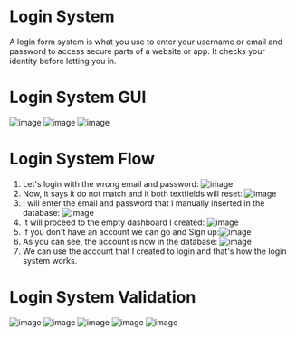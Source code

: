 # Login System

A login form system is what you use to enter your username or email and password to access secure parts of a website or app. It checks your identity before letting you in.

# Login System GUI
![image](https://github.com/khastunay/Login-System/assets/159407625/e4cb7e98-ad1b-4ed8-8661-57898bdaee2b)
![image](https://github.com/khastunay/Login-System/assets/159407625/33b98922-a5cd-4584-872a-87b52010a858)
![image](https://github.com/khastunay/Login-System/assets/159407625/ba9e1540-e0b9-407f-ad1f-f331eebe45ba)

# Login System Flow
1. Let's login with the wrong email and password: ![image](https://github.com/khastunay/Login-System/assets/159407625/44b96c17-c565-45d2-9d25-6e271feb289b)
2. Now, it says it do not match and it both textfields will reset: ![image](https://github.com/khastunay/Login-System/assets/159407625/0f3701d7-39ac-4df6-9cc0-a8487eaa935f)
3. I will enter the email and password that I manually inserted in the database: ![image](https://github.com/khastunay/Login-System/assets/159407625/e263a209-8169-45bc-be99-eb80dc309e35)
4. It will proceed to the empty dashboard I created: ![image](https://github.com/khastunay/Login-System/assets/159407625/78ac5956-f54b-4635-8c32-75737984f8bd)
5. If you don't have an account we can go and Sign up:![image](https://github.com/khastunay/Login-System/assets/159407625/f0c9ecee-28e5-4ad9-b8c0-e4df6df283f0)
6. As you can see, the account is now in the database: ![image](https://github.com/khastunay/Login-System/assets/159407625/0f334bae-bb32-4e03-99d8-62be6dc31007)
7. We can use the account that I created to login and that's how the login system works.

# Login System Validation

![image](https://github.com/khastunay/Login-System/assets/159407625/333355f5-ff61-43f1-b518-c72ce788e6a0)
![image](https://github.com/khastunay/Login-System/assets/159407625/18409642-4ce5-4a6a-8e0b-057c3287504a)
![image](https://github.com/khastunay/Login-System/assets/159407625/6ccfce84-1bd3-4384-9eab-842e452c4bf9)
![image](https://github.com/khastunay/Login-System/assets/159407625/7c91059d-3e08-4243-8567-682cb3dd7677)
![image](https://github.com/khastunay/Login-System/assets/159407625/e4ca1c61-405f-4aac-b025-4625ddde8f8a)







